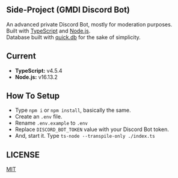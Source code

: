 ## Side-Project (GMDI Discord Bot)
An advanced private Discord Bot, mostly for moderation purposes. <br>
Built with [TypeScript](https://www.typescriptlang.org/) and [Node.js](https://nodejs.org). <br>
Database built with [quick.db](https://npmjs.com/package/quick.db) for the sake of simplicity.

## Current
- **TypeScript:** v4.5.4
- **Node.js:** v16.13.2

## How To Setup
- Type `npm i` or `npm install`, basically the same.
- Create an `.env` file.
- Rename `.env.example` to `.env`
- Replace `DISCORD_BOT_TOKEN` value with your Discord Bot token.
- And, start it. Type `ts-node --transpile-only ./index.ts`

## LICENSE
[MIT](https://github.com/ray-1337/gmdi-private-bot/blob/master/LICENSE)